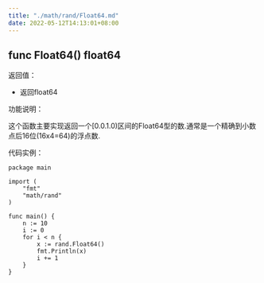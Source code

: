 ```yaml
---
title: "./math/rand/Float64.md"
date: 2022-05-12T14:13:01+08:00
---
```

## func Float64() float64

返回值：

- 返回float64

功能说明：


这个函数主要实现返回一个[0.0.1.0)区间的Float64型的数.通常是一个精确到小数点后16位(16x4=64)的浮点数.


代码实例：

	package main

	import (
		"fmt"
		"math/rand"
	)

	func main() {
		n := 10
		i := 0
		for i < n {
			x := rand.Float64()
			fmt.Println(x)
			i += 1
		}
	}






